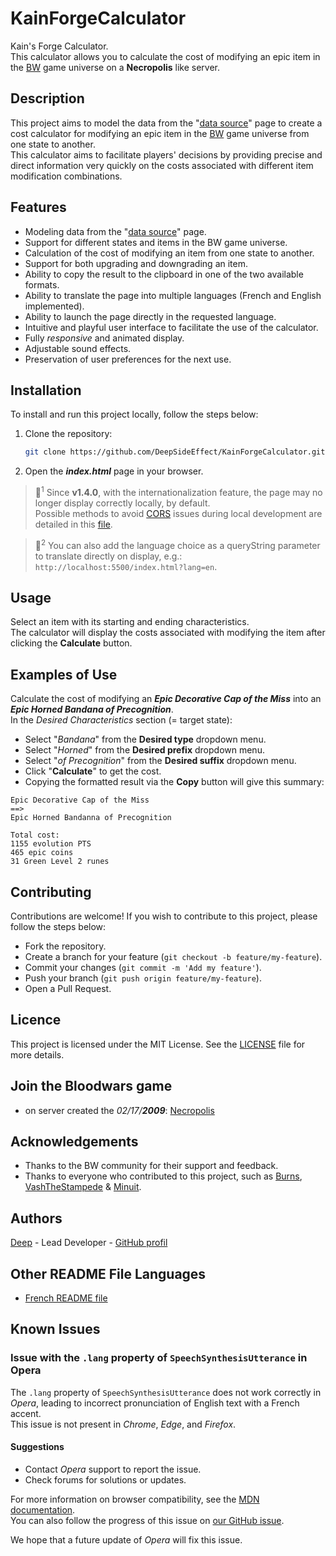 # KainForgeCalculator
Kain's Forge Calculator.  
This calculator allows you to calculate the cost of modifying an epic item in the [BW](https://bloodwars.net/) game universe on a **Necropolis** like server.

## Description
This project aims to model the data from the "[data source](https://wiki.fr.bloodwars.net/index.php?title=La_Forge_de_Kain_sur_UT)" page to create a cost calculator for modifying an epic item in the [BW](https://bloodwars.net/) game universe from one state to another.  
This calculator aims to facilitate players' decisions by providing precise and direct information very quickly on the costs associated with different item modification combinations.

## Features
- Modeling data from the "[data source](https://wiki.fr.bloodwars.net/index.php?title=La_Forge_de_Kain_sur_UT)" page.
- Support for different states and items in the BW game universe.
- Calculation of the cost of modifying an item from one state to another.
- Support for both upgrading and downgrading an item.
- Ability to copy the result to the clipboard in one of the two available formats.
- Ability to translate the page into multiple languages (French and English implemented).
- Ability to launch the page directly in the requested language.
- Intuitive and playful user interface to facilitate the use of the calculator.
- Fully *responsive* and animated display.
- Adjustable sound effects.
- Preservation of user preferences for the next use.

## Installation
To install and run this project locally, follow the steps below:

1. Clone the repository:
   ```bash
   git clone https://github.com/DeepSideEffect/KainForgeCalculator.git
	 ```
2. Open the ***index.html*** page in your browser.
>📝<sup>1</sup> Since **v1.4.0**, with the internationalization feature, the page may no longer display correctly locally, by default.  
Possible methods to avoid [CORS](https://en.wikipedia.org/wiki/Cross-origin_resource_sharing) issues during local development are detailed in this [file](src/docs/LocalServer.md).

>📝<sup>2</sup> You can also add the language choice as a queryString parameter to translate directly on display, e.g.: `http://localhost:5500/index.html?lang=en`.

## Usage
Select an item with its starting and ending characteristics.  
The calculator will display the costs associated with modifying the item after clicking the **Calculate** button.

## Examples of Use
Calculate the cost of modifying an ***Epic Decorative Cap of the Miss*** into an ***Epic Horned Bandana of Precognition***.  
In the *Desired Characteristics* section (= target state):
- Select "*Bandana*" from the **Desired type** dropdown menu.
- Select "*Horned*" from the **Desired prefix** dropdown menu.
- Select "*of Precognition*" from the **Desired suffix** dropdown menu.
- Click "**Calculate**" to get the cost.
- Copying the formatted result via the **Copy** button will give this summary:
```Text
Epic Decorative Cap of the Miss
==>
Epic Horned Bandanna of Precognition 

Total cost:
1155 evolution PTS
465 epic coins
31 Green Level 2 runes
```

## Contributing
Contributions are welcome! If you wish to contribute to this project, please follow the steps below:
- Fork the repository.
- Create a branch for your feature (`git checkout -b feature/my-feature`).
- Commit your changes (`git commit -m 'Add my feature'`).
- Push your branch (`git push origin feature/my-feature`).
- Open a Pull Request.

## Licence
This project is licensed under the MIT License. See the [LICENSE](LICENSE) file for more details.

## Join the Bloodwars game
- on server created the *02/17/**2009***: [Necropolis](https://r2.bloodwars.net/r.php?r=30202)

## Acknowledgements
- Thanks to the BW community for their support and feedback.  
- Thanks to everyone who contributed to this project, such as [Burns](https://r2.fr.bloodwars.net/showmsg.php?a=profile&uid=280), [VashTheStampede](https://r1.fr.bloodwars.net/showmsg.php?a=profile&uid=67380) & [Minuit](https://r4.fr.bloodwars.net/?a=profile&uid=5017).

## Authors
[Deep](https://r2.bloodwars.net/showmsg.php?a=profile&uid=30202) - Lead Developer - [GitHub profil](https://github.com/DeepSideEffect)

## Other README File Languages
- [French README file](README.md)

## Known Issues

### Issue with the `.lang` property of `SpeechSynthesisUtterance` in Opera

The `.lang` property of `SpeechSynthesisUtterance` does not work correctly in *Opera*, leading to incorrect pronunciation of English text with a French accent.  
This issue is not present in *Chrome*, *Edge*, and *Firefox*.

#### Suggestions

- Contact *Opera* support to report the issue.
- Check forums for solutions or updates.

For more information on browser compatibility, see the [MDN documentation](https://developer.mozilla.org/en-US/docs/Web/API/SpeechSynthesisUtterance/lang#browser_compatibility).  
You can also follow the progress of this issue on [our GitHub issue](https://github.com/mdn/browser-compat-data/issues/25625).

We hope that a future update of *Opera* will fix this issue.
